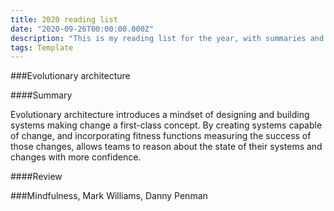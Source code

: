 ```yaml
---
title: 2020 reading list
date: "2020-09-26T00:00:00.000Z"
description: "This is my reading list for the year, with summaries and reviews"
tags: Template
---
```


###Evolutionary architecture

####Summary

Evolutionary architecture introduces a mindset of designing and building systems making change a first-class concept. By creating systems capable of change, and incorporating fitness functions measuring the success of those changes, allows teams to reason about the state of their systems and changes with more confidence.

####Review





###Mindfulness, Mark Williams, Danny Penman


